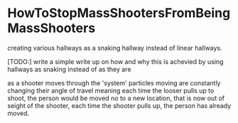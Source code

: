 # HowToStopMassShootersFromBeingMassShooters
creating various hallways as a snaking hallway instead of linear hallways.


[TODO:] write a simple write up on how and why this is achevied by using hallways as snaking instead of as they are

as a shooter moves through the 'system' particles moving are constantly changing their angle of travel meaning each time the looser pulls up to shoot, the person  would be moved no to a new location, that is now out of seight of the shooter, each time the shooter pulls up, the person has already moved.
